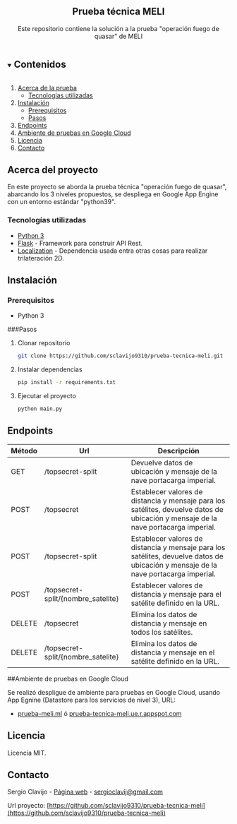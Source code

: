 <p align="center">
  <h2 align="center">Prueba técnica MELI</h2>

  <p align="center">
    Este repositorio contiene la solución a la prueba "operación fuego de quasar" de MELI
  </p>
</p>

<details open="open">
  <summary><h2 style="display: inline-block">Contenidos</h2></summary>
  <ol>
    <li>
      <a href="#acerca-del-proyecto">Acerca de la prueba</a>
      <ul>
        <li><a href="#tecnologías-utilizadas">Tecnologías utilizadas</a></li>
      </ul>
    </li>
    <li>
      <a href="#instalación">Instalación</a>
      <ul>
        <li><a href="#prerequisitos">Prerequisitos</a></li>
        <li><a href="#pasos">Pasos</a></li>
      </ul>
    </li>
    <li><a href="#endpoints">Endpoints</a></li>
    <li><a href="#ambiente-de-pruebas-en-google-cloud">Ambiente de pruebas en Google Cloud</a></li>
    <li><a href="#licencia">Licencia</a></li>
    <li><a href="#contacto">Contacto</a></li>
  </ol>
</details>

## Acerca del proyecto

En este proyecto se aborda la prueba técnica "operación fuego de quasar", abarcando los 3 niveles propuestos, se
despliega en Google App Engine con un entorno estándar "python39".

### Tecnologías utilizadas

* [Python 3](https://pyhton.org)
* [Flask](https://flask.palletsprojects.com/) - Framework para construir API Rest.
* [Localization](https://pypi.org/project/Localization/) - Dependencia usada entra otras cosas para realizar
  trilateración 2D.

## Instalación

### Prerequisitos

* Python 3

###Pasos

1. Clonar repositorio
   ```sh
   git clone https://github.com/sclavijo9310/prueba-tecnica-meli.git
   ```
2. Instalar dependencias
   ```sh
   pip install -r requirements.txt
   ```
3. Ejecutar el proyecto
   ```sh
   python main.py
   ```

## Endpoints

| Método | Url | Descripción |
| ------------- | ------------- | ------------- |
| GET  | /topsecret-split | Devuelve datos de ubicación y mensaje de la nave portacarga imperial. |
| POST  | /topsecret | Establecer valores de distancia y mensaje para los satélites, devuelve datos de ubicación y mensaje de la nave portacarga imperial. |
| POST  | /topsecret-split  | Establecer valores de distancia y mensaje para los satélites, devuelve datos de ubicación y mensaje de la nave portacarga imperial. |
| POST  | /topsecret-split/{nombre_satelite} | Establecer valores de distancia y mensaje para el satélite definido en la URL. |
| DELETE  | /topsecret | Elimina los datos de distancia y mensaje en todos los satélites. |
| DELETE  | /topsecret-split/{nombre_satelite} | Elimina los datos de distancia y mensaje en el satélite definido en la URL. |

##Ambiente de pruebas en Google Cloud

Se realizó despligue de ambiente para pruebas en Google Cloud, usando App Egnine (Datastore para los servicios de nivel 3), URL:
* [prueba-meli.ml](https://prueba-meli.ml) ó [prueba-tecnica-meli.ue.r.appspot.com](https://prueba-tecnica-meli.ue.r.appspot.com)

## Licencia

Licencia MIT.

## Contacto

Sergio Clavijo - [Página web](https://sergioclavijo.com) - <a href="mailto:sergioclavij@gmail.com">
sergioclavij@gmail.com</a>

Url proyecto: [https://github.com/sclavijo9310/prueba-tecnica-meli](https://github.com/sclavijo9310/prueba-tecnica-meli)